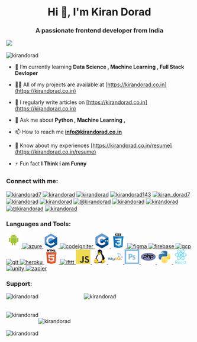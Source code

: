 <h1 align="center">Hi 👋, I'm Kiran Dorad</h1>
<h3 align="center">A passionate frontend developer from India</h3>
<img aligbn = "right" alt"coding" width"400" src= "https://www.google.com/url?sa=i&url=https%3A%2F%2Fmedium.com%2F%40stomg7969%2Fmake-your-own-leet-with-ruby-entry-level-39894b579c87&psig=AOvVaw2BmG5qajiV6QpEHd3-dCMI&ust=1700024308883000&source=images&cd=vfe&opi=89978449&ved=0CBEQjRxqFwoTCMjNyJrawoIDFQAAAAAdAAAAABAJ.gif">

<p align="left"> <img src="https://komarev.com/ghpvc/?username=kirandorad&label=Profile%20views&color=0e75b6&style=flat" alt="kirandorad" /> </p>

- 🌱 I’m currently learning **Data Science , Machine Learning , Full Stack Devloper**

- 👨‍💻 All of my projects are available at [https://kirandorad.co.in](https://kirandorad.co.in)

- 📝 I regularly write articles on [https://kirandorad.co.in](https://kirandorad.co.in)

- 💬 Ask me about **Python , Machine Learning ,**

- 📫 How to reach me **info@kirandorad.co.in**

- 📄 Know about my experiences [https://kirandorad.co.in/resume](https://kirandorad.co.in/resume)

- ⚡ Fun fact **I Think i am Funny**

<h3 align="left">Connect with me:</h3>
<p align="left">
<a href="https://twitter.com/kirandorad7" target="blank"><img align="center" src="https://raw.githubusercontent.com/rahuldkjain/github-profile-readme-generator/master/src/images/icons/Social/twitter.svg" alt="kirandorad7" height="30" width="40" /></a>
<a href="https://linkedin.com/in/kirandorad" target="blank"><img align="center" src="https://raw.githubusercontent.com/rahuldkjain/github-profile-readme-generator/master/src/images/icons/Social/linked-in-alt.svg" alt="kirandorad" height="30" width="40" /></a>
<a href="https://kaggle.com/kirandorad" target="blank"><img align="center" src="https://raw.githubusercontent.com/rahuldkjain/github-profile-readme-generator/master/src/images/icons/Social/kaggle.svg" alt="kirandorad" height="30" width="40" /></a>
<a href="https://fb.com/kirandorad143" target="blank"><img align="center" src="https://raw.githubusercontent.com/rahuldkjain/github-profile-readme-generator/master/src/images/icons/Social/facebook.svg" alt="kirandorad143" height="30" width="40" /></a>
<a href="https://instagram.com/kiran_dorad7" target="blank"><img align="center" src="https://raw.githubusercontent.com/rahuldkjain/github-profile-readme-generator/master/src/images/icons/Social/instagram.svg" alt="kiran_dorad7" height="30" width="40" /></a>
<a href="https://dribbble.com/kirandorad" target="blank"><img align="center" src="https://raw.githubusercontent.com/rahuldkjain/github-profile-readme-generator/master/src/images/icons/Social/dribbble.svg" alt="kirandorad" height="30" width="40" /></a>
<a href="https://www.behance.net/kirandorad" target="blank"><img align="center" src="https://raw.githubusercontent.com/rahuldkjain/github-profile-readme-generator/master/src/images/icons/Social/behance.svg" alt="kirandorad" height="30" width="40" /></a>
<a href="https://medium.com/@kirandorad" target="blank"><img align="center" src="https://raw.githubusercontent.com/rahuldkjain/github-profile-readme-generator/master/src/images/icons/Social/medium.svg" alt="@kirandorad" height="30" width="40" /></a>
<a href="https://www.youtube.com/c/kirandorad" target="blank"><img align="center" src="https://raw.githubusercontent.com/rahuldkjain/github-profile-readme-generator/master/src/images/icons/Social/youtube.svg" alt="kirandorad" height="30" width="40" /></a>
<a href="https://www.hackerrank.com/kirandorad" target="blank"><img align="center" src="https://raw.githubusercontent.com/rahuldkjain/github-profile-readme-generator/master/src/images/icons/Social/hackerrank.svg" alt="kirandorad" height="30" width="40" /></a>
<a href="https://www.hackerearth.com/@kirandorad" target="blank"><img align="center" src="https://raw.githubusercontent.com/rahuldkjain/github-profile-readme-generator/master/src/images/icons/Social/hackerearth.svg" alt="@kirandorad" height="30" width="40" /></a>
<a href="https://discord.gg/kirandorad" target="blank"><img align="center" src="https://raw.githubusercontent.com/rahuldkjain/github-profile-readme-generator/master/src/images/icons/Social/discord.svg" alt="kirandorad" height="30" width="40" /></a>
</p>

<h3 align="left">Languages and Tools:</h3>
<p align="left"> <a href="https://developer.android.com" target="_blank" rel="noreferrer"> <img src="https://raw.githubusercontent.com/devicons/devicon/master/icons/android/android-original-wordmark.svg" alt="android" width="40" height="40"/> </a> <a href="https://azure.microsoft.com/en-in/" target="_blank" rel="noreferrer"> <img src="https://www.vectorlogo.zone/logos/microsoft_azure/microsoft_azure-icon.svg" alt="azure" width="40" height="40"/> </a> <a href="https://www.cprogramming.com/" target="_blank" rel="noreferrer"> <img src="https://raw.githubusercontent.com/devicons/devicon/master/icons/c/c-original.svg" alt="c" width="40" height="40"/> </a> <a href="https://codeigniter.com" target="_blank" rel="noreferrer"> <img src="https://cdn.worldvectorlogo.com/logos/codeigniter.svg" alt="codeigniter" width="40" height="40"/> </a> <a href="https://www.w3schools.com/cpp/" target="_blank" rel="noreferrer"> <img src="https://raw.githubusercontent.com/devicons/devicon/master/icons/cplusplus/cplusplus-original.svg" alt="cplusplus" width="40" height="40"/> </a> <a href="https://www.w3schools.com/css/" target="_blank" rel="noreferrer"> <img src="https://raw.githubusercontent.com/devicons/devicon/master/icons/css3/css3-original-wordmark.svg" alt="css3" width="40" height="40"/> </a> <a href="https://www.figma.com/" target="_blank" rel="noreferrer"> <img src="https://www.vectorlogo.zone/logos/figma/figma-icon.svg" alt="figma" width="40" height="40"/> </a> <a href="https://firebase.google.com/" target="_blank" rel="noreferrer"> <img src="https://www.vectorlogo.zone/logos/firebase/firebase-icon.svg" alt="firebase" width="40" height="40"/> </a> <a href="https://cloud.google.com" target="_blank" rel="noreferrer"> <img src="https://www.vectorlogo.zone/logos/google_cloud/google_cloud-icon.svg" alt="gcp" width="40" height="40"/> </a> <a href="https://git-scm.com/" target="_blank" rel="noreferrer"> <img src="https://www.vectorlogo.zone/logos/git-scm/git-scm-icon.svg" alt="git" width="40" height="40"/> </a> <a href="https://heroku.com" target="_blank" rel="noreferrer"> <img src="https://www.vectorlogo.zone/logos/heroku/heroku-icon.svg" alt="heroku" width="40" height="40"/> </a> <a href="https://www.w3.org/html/" target="_blank" rel="noreferrer"> <img src="https://raw.githubusercontent.com/devicons/devicon/master/icons/html5/html5-original-wordmark.svg" alt="html5" width="40" height="40"/> </a> <a href="https://ifttt.com/" target="_blank" rel="noreferrer"> <img src="https://www.vectorlogo.zone/logos/ifttt/ifttt-ar21.svg" alt="ifttt" width="40" height="40"/> </a> <a href="https://developer.mozilla.org/en-US/docs/Web/JavaScript" target="_blank" rel="noreferrer"> <img src="https://raw.githubusercontent.com/devicons/devicon/master/icons/javascript/javascript-original.svg" alt="javascript" width="40" height="40"/> </a> <a href="https://www.linux.org/" target="_blank" rel="noreferrer"> <img src="https://raw.githubusercontent.com/devicons/devicon/master/icons/linux/linux-original.svg" alt="linux" width="40" height="40"/> </a> <a href="https://www.mysql.com/" target="_blank" rel="noreferrer"> <img src="https://raw.githubusercontent.com/devicons/devicon/master/icons/mysql/mysql-original-wordmark.svg" alt="mysql" width="40" height="40"/> </a> <a href="https://www.photoshop.com/en" target="_blank" rel="noreferrer"> <img src="https://raw.githubusercontent.com/devicons/devicon/master/icons/photoshop/photoshop-line.svg" alt="photoshop" width="40" height="40"/> </a> <a href="https://www.php.net" target="_blank" rel="noreferrer"> <img src="https://raw.githubusercontent.com/devicons/devicon/master/icons/php/php-original.svg" alt="php" width="40" height="40"/> </a> <a href="https://www.python.org" target="_blank" rel="noreferrer"> <img src="https://raw.githubusercontent.com/devicons/devicon/master/icons/python/python-original.svg" alt="python" width="40" height="40"/> </a> <a href="https://reactjs.org/" target="_blank" rel="noreferrer"> <img src="https://raw.githubusercontent.com/devicons/devicon/master/icons/react/react-original-wordmark.svg" alt="react" width="40" height="40"/> </a> <a href="https://unity.com/" target="_blank" rel="noreferrer"> <img src="https://www.vectorlogo.zone/logos/unity3d/unity3d-icon.svg" alt="unity" width="40" height="40"/> </a> <a href="https://zapier.com" target="_blank" rel="noreferrer"> <img src="https://www.vectorlogo.zone/logos/zapier/zapier-icon.svg" alt="zapier" width="40" height="40"/> </a> </p>

<h3 align="left">Support:</h3>
<p><a href="https://www.buymeacoffee.com/kirandorad"> <img align="left" src="https://cdn.buymeacoffee.com/buttons/v2/default-yellow.png" height="50" width="210" alt="kirandorad" /></a><a href="https://ko-fi.com/kirandorad"> <img align="left" src="https://cdn.ko-fi.com/cdn/kofi3.png?v=3" height="50" width="210" alt="kirandorad" /></a></p><br><br>

<p><img align="left" src="https://github-readme-stats.vercel.app/api/top-langs?username=kirandorad&show_icons=true&locale=en&layout=compact" alt="kirandorad" /></p>

<p>&nbsp;<img align="center" src="https://github-readme-stats.vercel.app/api?username=kirandorad&show_icons=true&locale=en" alt="kirandorad" /></p>

<p><img align="center" src="https://github-readme-streak-stats.herokuapp.com/?user=kirandorad&" alt="kirandorad" /></p>
